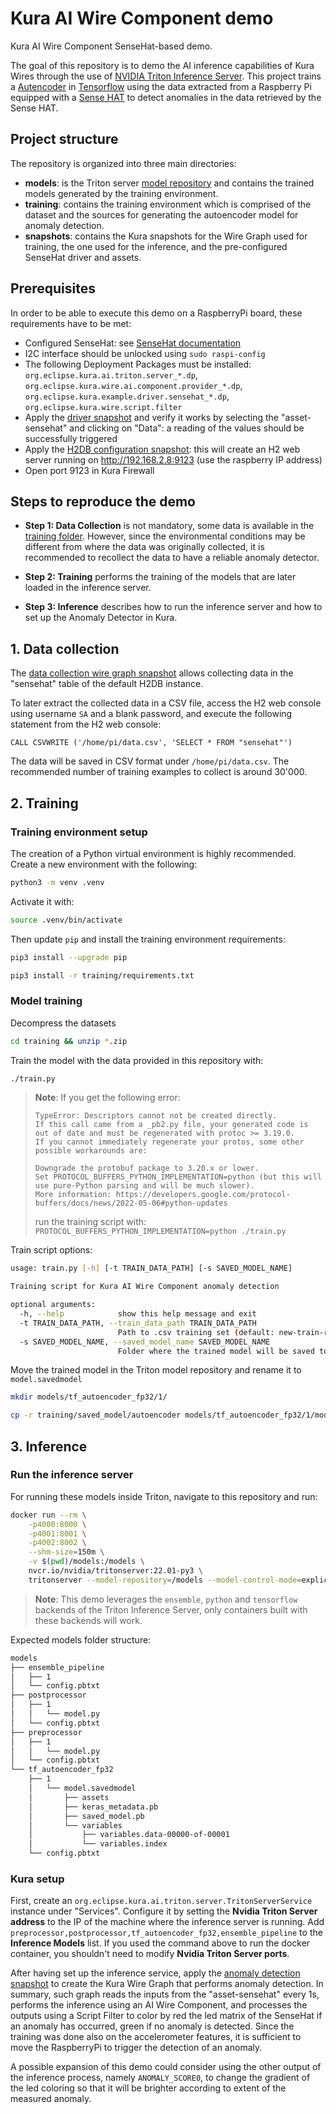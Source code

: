 # Kura AI Wire Component demo

Kura AI Wire Component SenseHat-based demo.

The goal of this repository is to demo the AI inference capabilities of Kura Wires through the use of [NVIDIA Triton Inference Server](https://developer.nvidia.com/nvidia-triton-inference-server). This project trains a [Autencoder](https://en.wikipedia.org/wiki/Autoencoder) in [Tensorflow](https://www.tensorflow.org/) using the data extracted from a Raspberry Pi equipped with a [Sense HAT](https://www.raspberrypi.com/products/sense-hat/) to detect anomalies in the data retrieved by the Sense HAT.

## Project structure

The repository is organized into three main directories:
- **models**: is the Triton server [model repository](https://github.com/triton-inference-server/server/blob/main/docs/model_repository.md) and contains the trained models generated by the training environment.
- **training**: contains the training environment which is comprised of the dataset and the sources for generating the autoencoder model for anomaly detection.
- **snapshots**: contains the Kura snapshots for the Wire Graph used for training, the one used for the inference, and the pre-configured SenseHat driver and assets.

## Prerequisites

In order to be able to execute this demo on a RaspberryPi board, these requirements have to be met:
- Configured SenseHat: see [SenseHat documentation](https://www.raspberrypi.com/documentation/accessories/sense-hat.html)
- I2C interface should be unlocked using `sudo raspi-config`
- The following Deployment Packages must be installed: `org.eclipse.kura.ai.triton.server_*.dp`, `org.eclipse.kura.wire.ai.component.provider_*.dp`, `org.eclipse.kura.example.driver.sensehat_*.dp`, `org.eclipse.kura.wire.script.filter`
- Apply the [driver snapshot](snapshots/sensehat-driver.xml) and verify it works by selecting the "asset-sensehat" and clicking on "Data": a reading of the values should be successfully triggered
- Apply the [H2DB configuration snapshot](snapshots/h2-config.xml): this will create an H2 web server running on http://192.168.2.8:9123 (use the raspberry IP address)
- Open port 9123 in Kura Firewall

## Steps to reproduce the demo

- **Step 1: Data Collection** is not mandatory, some data is available in the [training folder](training/). However, since the environmental conditions may be different from where the data was originally collected, it is recommended to recollect the data to have a reliable anomaly detector.

- **Step 2: Training** performs the training of the models that are later loaded in the inference server.

- **Step 3: Inference** describes how to run the inference server and how to set up the Anomaly Detector in Kura.

## 1. Data collection

The [data collection wire graph snapshot](snapshots/graph-data-collection.xml) allows collecting data in the "sensehat" table of the default H2DB instance.

To later extract the collected data in a CSV file, access the H2 web console using username `SA` and a blank password, and execute the following statement from the H2 web console:
```
CALL CSVWRITE ('/home/pi/data.csv', 'SELECT * FROM "sensehat"')
```
The data will be saved in CSV format under `/home/pi/data.csv`. The recommended number of training examples to collect is around 30'000.

## 2. Training

### Training environment setup

The creation of a Python virtual environment is highly recommended. Create a new environment with the following:

```bash
python3 -m venv .venv
```

Activate it with:

```bash
source .venv/bin/activate
```

Then update `pip` and install the training environment requirements:

```bash
pip3 install --upgrade pip
```

```bash
pip3 install -r training/requirements.txt
```

### Model training

Decompress the datasets

```bash
cd training && unzip *.zip
```

Train the model with the data provided in this repository with:

```bash
./train.py
```

> **Note**: If you get the following error:
> ```
> TypeError: Descriptors cannot not be created directly.
> If this call came from a _pb2.py file, your generated code is out of date and must be regenerated with protoc >= 3.19.0.
> If you cannot immediately regenerate your protos, some other possible workarounds are:
>
> Downgrade the protobuf package to 3.20.x or lower.
> Set PROTOCOL_BUFFERS_PYTHON_IMPLEMENTATION=python (but this will use pure-Python parsing and will be much slower).
> More information: https://developers.google.com/protocol-buffers/docs/news/2022-05-06#python-updates
> ```
> run the training script with: `PROTOCOL_BUFFERS_PYTHON_IMPLEMENTATION=python ./train.py`

Train script options:

```bash
usage: train.py [-h] [-t TRAIN_DATA_PATH] [-s SAVED_MODEL_NAME]

Training script for Kura AI Wire Component anomaly detection

optional arguments:
  -h, --help            show this help message and exit
  -t TRAIN_DATA_PATH, --train_data_path TRAIN_DATA_PATH
                        Path to .csv training set (default: new-train-raw.csv)
  -s SAVED_MODEL_NAME, --saved_model_name SAVED_MODEL_NAME
                        Folder where the trained model will be saved to (default: saved_model/autoencoder)
```

Move the trained model in the Triton model repository and rename it to `model.savedmodel`

```bash
mkdir models/tf_autoencoder_fp32/1/
```

```bash
cp -r training/saved_model/autoencoder models/tf_autoencoder_fp32/1/model.savedmodel
```

## 3. Inference

### Run the inference server

For running these models inside Triton, navigate to this repository and run:

```bash
docker run --rm \
    -p4000:8000 \
    -p4001:8001 \
    -p4002:8002 \
    --shm-size=150m \
    -v $(pwd)/models:/models \
    nvcr.io/nvidia/tritonserver:22.01-py3 \
    tritonserver --model-repository=/models --model-control-mode=explicit
```

> **Note**: This demo leverages the `ensemble`, `python` and `tensorflow` backends of the Triton Inference Server, only containers built with these backends will work.

Expected models folder structure:

```bash
models
├── ensemble_pipeline
│   ├── 1
│   └── config.pbtxt
├── postprocessor
│   ├── 1
│   │   └── model.py
│   └── config.pbtxt
├── preprocessor
│   ├── 1
│   │   └── model.py
│   └── config.pbtxt
└── tf_autoencoder_fp32
    ├── 1
    │   └── model.savedmodel
    │       ├── assets
    │       ├── keras_metadata.pb
    │       ├── saved_model.pb
    │       └── variables
    │           ├── variables.data-00000-of-00001
    │           └── variables.index
    └── config.pbtxt
```

### Kura setup

First, create an `org.eclipse.kura.ai.triton.server.TritonServerService` instance under "Services". Configure it by setting the **Nvidia Triton Server address** to the IP of the machine where the inference server is running. Add `preprocessor,postprocessor,tf_autoencoder_fp32,ensemble_pipeline` to the **Inference Models** list. If you used the command above to run the docker container, you shouldn't need to modify **Nvidia Triton Server ports**.

After having set up the inference service, apply the [anomaly detection snapshot](snapshots/graph-anomaly-detector.xml) to create the Kura Wire Graph that performs anomaly detection. In summary, such graph reads the inputs from the "asset-sensehat" every 1s, performs the inference using an AI Wire Component, and processes the outputs using a Script Filter to color by red the led matrix of the SenseHat if an anomaly has occurred, green if no anomaly is detected. Since the training was done also on the accelerometer features, it is sufficient to move the RaspberryPi to trigger the detection of an anomaly.

A possible expansion of this demo could consider using the other output of the inference process, namely `ANOMALY_SCORE0`, to change the gradient of the led coloring so that it will be brighter according to extent of the measured anomaly.
